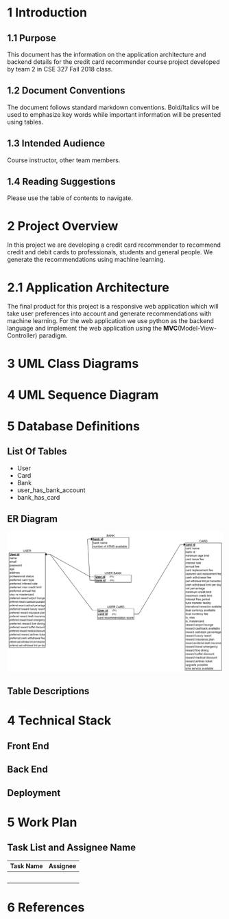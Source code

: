 # 1 Introduction

## 1.1 Purpose

This document has the information on the application architecture and backend details for the credit card recommender course project developed by team 2 in CSE 327 Fall 2018 class.

## 1.2 Document Conventions

The document follows standard markdown conventions. Bold/Italics will be used to emphasize key words while important information will be presented using tables.

## 1.3  Intended Audience 

Course instructor, other team members. 

## 1.4 Reading Suggestions

Please use the table of contents to navigate.

# 2 Project Overview 

In this project we are developing a credit card recommender to recommend credit and debit cards to professionals, students and general people. We generate the recommendations using machine learning. 

# 2.1 Application Architecture 

The final product for this project is a responsive web application which will take user preferences into account and generate recommendations with machine learning. For the web application we use python as the backend language and implement the web application using the **MVC**(Model-View-Controller) paradigm.

# 3 UML Class Diagrams



# 4 UML Sequence Diagram



# 5 Database Definitions



## List Of Tables

* User
* Card
* Bank
* user_has_bank_account
* bank_has_card

## ER Diagram

![](diagrams/erdplus-diagram.png)

## Table Descriptions







# 4 Technical Stack

## Front End



## Back End



## Deployment





# 5 Work Plan 

## Task List and Assignee Name

| Task Name | Assignee |
| --------- | -------- |
|           |          |
|           |          |
|           |          |
|           |          |
|           |          |



# 6 References 



